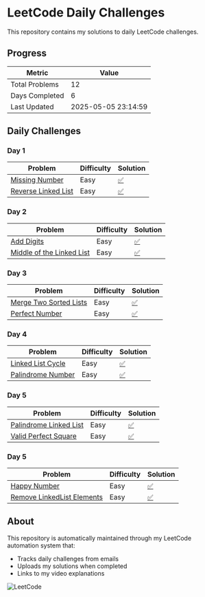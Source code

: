 
 # LeetCode Daily Challenges
 
 This repository contains my solutions to daily LeetCode challenges.
 
 ## Progress
 
 | Metric | Value |
 |--------|-------|
 | Total Problems | 12 |
 | Days Completed | 6 |
 | Last Updated | 2025-05-05 23:14:59 |
 
 ## Daily Challenges
 
 ### Day 1
 
 | Problem | Difficulty | Solution |
 |---------|------------|----------|
 | [Missing Number](https://leetcode.com/problems/missing-number/) | Easy | [✅](practice/day_1/missing_number.py) |
 | [Reverse Linked List](https://leetcode.com/problems/reverse-linked-list/) | Easy | [✅](practice/day_1/reverse_linked_list.py) |
 
 ### Day 2
 
 | Problem | Difficulty | Solution |
 |---------|------------|----------|
 | [Add Digits](https://leetcode.com/problems/add-digits/) | Easy | [✅](practice/day_2/add_digits.py) |
 | [Middle of the Linked List](https://leetcode.com/problems/middle-of-the-linked-list/) | Easy | [✅](practice/day_2/middle_of_the_linked_list.py) |
 
 ### Day 3
 
 | Problem | Difficulty | Solution |
 |---------|------------|----------|
 | [Merge Two Sorted Lists](https://leetcode.com/problems/merge-two-sorted-lists/) | Easy | [✅](practice/day_3/merge_two_sorted_lists.py) |
 | [Perfect Number](https://leetcode.com/problems/perfect-number/) | Easy | [✅](practice/day_3/perfect_number.py) |
 
 ### Day 4
 
 | Problem | Difficulty | Solution |
 |---------|------------|----------|
 | [Linked List Cycle](https://leetcode.com/problems/linked-list-cycle/) | Easy | [✅](practice/day_4/linked_list_cycle.py) |
 | [Palindrome Number](https://leetcode.com/problems/palindrome-number/) | Easy | [✅](practice/day_4/palindrome_number.py) |
 
 ### Day 5
 
 | Problem | Difficulty | Solution |
 |---------|------------|----------|
 | [Palindrome Linked List](https://leetcode.com/problems/palindrome-linked-list/) | Easy | [✅](practice/day_5/palindrome_linked_list.py) |
 | [Valid Perfect Square](https://leetcode.com/problems/valid-perfect-square/) | Easy | [✅](practice/day_5/valid_perfect_square.py) |
 
  ### Day 5
 
 | Problem | Difficulty | Solution |
 |---------|------------|----------|
 | [Happy Number](https://leetcode.com/problems/happy-number) | Easy | [✅](practice/day_6/happy_number.py) |
 | [Remove LinkedList Elements](https://leetcode.com/problems/remove-linked-list-elements) | Easy | [✅](practice/day_6/remove_linked_list_elements.py) |


 
 ## About
 
 This repository is automatically maintained through my LeetCode automation system that:
 - Tracks daily challenges from emails
 - Uploads my solutions when completed
 - Links to my video explanations
 
 ![LeetCode](https://user-images.githubusercontent.com/1385263/58340139-e29d3e80-7e0a-11e9-851c-f45327f5ee4f.png)

